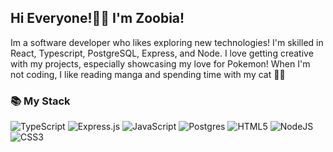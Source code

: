 ## Hi Everyone!👋👋 I'm Zoobia!

Im a software developer who likes exploring new technologies! I'm skilled in React, Typescript, PostgreSQL, Express, and Node. I love getting creative with my projects, especially showcasing my love for Pokemon! When I'm not coding, I like reading manga and spending time with my cat 🐾😻


### 📚 My Stack 
![TypeScript](https://img.shields.io/badge/typescript-%23007ACC.svg?style=for-the-badge&logo=typescript&logoColor=white) ![Express.js](https://img.shields.io/badge/express.js-%23404d59.svg?style=for-the-badge&logo=express&logoColor=%2361DAFB) ![JavaScript](https://img.shields.io/badge/javascript-%23323330.svg?style=for-the-badge&logo=javascript&logoColor=%23F7DF1E) ![Postgres](https://img.shields.io/badge/postgres-%23316192.svg?style=for-the-badge&logo=postgresql&logoColor=white) ![HTML5](https://img.shields.io/badge/html5-%23E34F26.svg?style=for-the-badge&logo=html5&logoColor=white) ![NodeJS](https://img.shields.io/badge/node.js-6DA55F?style=for-the-badge&logo=node.js&logoColor=white) ![CSS3](https://img.shields.io/badge/css3-%231572B6.svg?style=for-the-badge&logo=css3&logoColor=white)


<!---
zoobiasyyed/zoobiasyyed is a ✨ special ✨ repository because its `README.md` (this file) appears on your GitHub profile.
You can click the Preview link to take a look at your changes.
--->
